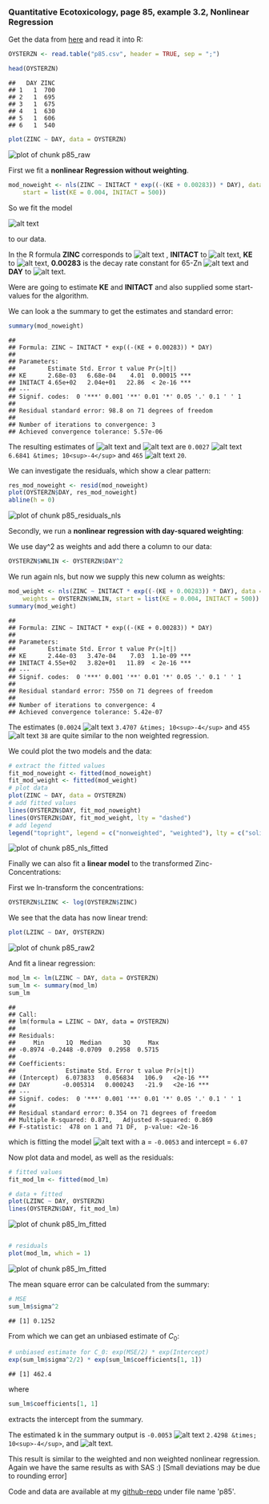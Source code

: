 ### Quantitative Ecotoxicology, page 85, example 3.2, Nonlinear Regression

Get the data from [here](https://raw.github.com/EDiLD/r-ed/master/quantitative_ecotoxicology/data/p85.csv) and read it into R:




```r
OYSTERZN <- read.table("p85.csv", header = TRUE, sep = ";")
```


```r
head(OYSTERZN)
```

```
##   DAY ZINC
## 1   1  700
## 2   1  695
## 3   1  675
## 4   1  630
## 5   1  606
## 6   1  540
```


```r
plot(ZINC ~ DAY, data = OYSTERZN)
```

![plot of chunk p85_raw](figure/p85_raw.png) 


First we fit a **nonlinear Regression without weighting**.

```r
mod_noweight <- nls(ZINC ~ INITACT * exp((-(KE + 0.00283)) * DAY), data = OYSTERZN, 
    start = list(KE = 0.004, INITACT = 500))
```


So we fit the model

![alt text](http://chart.apis.google.com/chart?cht=tx&chl=C_t%20=%20C_0%20e^{-%28k_{e1}%2Bk_{e2}%29%20t})

to our data.

In the R formula **ZINC** corresponds to ![alt text](http://chart.apis.google.com/chart?cht=tx&chl=C_t) , 
**INITACT** to ![alt text](http://chart.apis.google.com/chart?cht=tx&chl=C_0), 
**KE** to ![alt text](http://chart.apis.google.com/chart?cht=tx&chl=k_{e1}), 
**0.00283** is the decay rate constant for 65-Zn ![alt text](http://chart.apis.google.com/chart?cht=tx&chl=k_{e2})
and **DAY** to ![alt text](http://chart.apis.google.com/chart?cht=tx&chl=t).


Were are going to estimate **KE** and **INITACT** and also supplied some start-values for the algorithm.

We can look a the summary to get the estimates and standard error:

```r
summary(mod_noweight)
```

```
## 
## Formula: ZINC ~ INITACT * exp((-(KE + 0.00283)) * DAY)
## 
## Parameters:
##         Estimate Std. Error t value Pr(>|t|)    
## KE      2.68e-03   6.68e-04    4.01  0.00015 ***
## INITACT 4.65e+02   2.04e+01   22.86  < 2e-16 ***
## ---
## Signif. codes:  0 '***' 0.001 '**' 0.01 '*' 0.05 '.' 0.1 ' ' 1 
## 
## Residual standard error: 98.8 on 71 degrees of freedom
## 
## Number of iterations to convergence: 3 
## Achieved convergence tolerance: 5.57e-06
```





The resulting estimates of ![alt text](http://chart.apis.google.com/chart?cht=tx&chl=k_{e1}) and ![alt text](http://chart.apis.google.com/chart?cht=tx&chl=C_0) are `0.0027` ![alt text](http://chart.apis.google.com/chart?cht=tx&chl=\\pm) `6.6841 &times; 10<sup>-4</sup>` and  `465` ![alt text](http://chart.apis.google.com/chart?cht=tx&chl=\\pm) `20`.

We can investigate the residuals, which show a clear pattern:


```r
res_mod_noweight <- resid(mod_noweight)
plot(OYSTERZN$DAY, res_mod_noweight)
abline(h = 0)
```

![plot of chunk p85_residuals_nls](figure/p85_residuals_nls.png) 


Secondly, we run a **nonlinear regression with day-squared weighting**:

We use day^2 as weights and add there a column to our data:

```r
OYSTERZN$WNLIN <- OYSTERZN$DAY^2
```


We run again nls, but now we supply this new column as weights:

```r
mod_weight <- nls(ZINC ~ INITACT * exp((-(KE + 0.00283)) * DAY), data = OYSTERZN, 
    weights = OYSTERZN$WNLIN, start = list(KE = 0.004, INITACT = 500))
summary(mod_weight)
```

```
## 
## Formula: ZINC ~ INITACT * exp((-(KE + 0.00283)) * DAY)
## 
## Parameters:
##         Estimate Std. Error t value Pr(>|t|)    
## KE      2.44e-03   3.47e-04    7.03  1.1e-09 ***
## INITACT 4.55e+02   3.82e+01   11.89  < 2e-16 ***
## ---
## Signif. codes:  0 '***' 0.001 '**' 0.01 '*' 0.05 '.' 0.1 ' ' 1 
## 
## Residual standard error: 7550 on 71 degrees of freedom
## 
## Number of iterations to convergence: 4 
## Achieved convergence tolerance: 5.42e-07
```






The estimates (`0.0024` ![alt text](http://chart.apis.google.com/chart?cht=tx&chl=\\pm) `3.4707 &times; 10<sup>-4</sup>` and  `455` ![alt text](http://chart.apis.google.com/chart?cht=tx&chl=\\pm) `38` are quite similar to the non weighted regression.

We could plot the two models and the data:


```r
# extract the fitted values
fit_mod_noweight <- fitted(mod_noweight)
fit_mod_weight <- fitted(mod_weight)
# plot data
plot(ZINC ~ DAY, data = OYSTERZN)
# add fitted values
lines(OYSTERZN$DAY, fit_mod_noweight)
lines(OYSTERZN$DAY, fit_mod_weight, lty = "dashed")
# add legend
legend("topright", legend = c("nonweighted", "weighted"), lty = c("solid", "dashed"))
```

![plot of chunk p85_nls_fitted](figure/p85_nls_fitted.png) 



Finally we can also fit a **linear model** to the transformed Zinc-Concentrations:

First we ln-transform the concentrations:

```r
OYSTERZN$LZINC <- log(OYSTERZN$ZINC)
```


We see that the data has now linear trend:

```r
plot(LZINC ~ DAY, OYSTERZN)
```

![plot of chunk p85_raw2](figure/p85_raw2.png) 


And fit a linear regression:

```r
mod_lm <- lm(LZINC ~ DAY, data = OYSTERZN)
sum_lm <- summary(mod_lm)
sum_lm
```

```
## 
## Call:
## lm(formula = LZINC ~ DAY, data = OYSTERZN)
## 
## Residuals:
##     Min      1Q  Median      3Q     Max 
## -0.8974 -0.2448 -0.0709  0.2958  0.5715 
## 
## Coefficients:
##              Estimate Std. Error t value Pr(>|t|)    
## (Intercept)  6.073833   0.056834   106.9   <2e-16 ***
## DAY         -0.005314   0.000243   -21.9   <2e-16 ***
## ---
## Signif. codes:  0 '***' 0.001 '**' 0.01 '*' 0.05 '.' 0.1 ' ' 1 
## 
## Residual standard error: 0.354 on 71 degrees of freedom
## Multiple R-squared: 0.871,	Adjusted R-squared: 0.869 
## F-statistic:  478 on 1 and 71 DF,  p-value: <2e-16
```


which is fitting the model
![alt text](http://chart.apis.google.com/chart?cht=tx&chl=ln%28Zn%29%20=%20a%20*%20day%2Bintercept) with a = `-0.0053` and intercept = `6.07`

Now plot data and model, as well as the residuals:

```r
# fitted values
fit_mod_lm <- fitted(mod_lm)

# data + fitted
plot(LZINC ~ DAY, OYSTERZN)
lines(OYSTERZN$DAY, fit_mod_lm)
```

![plot of chunk p85_lm_fitted](figure/p85_lm_fitted1.png) 

```r

# residuals
plot(mod_lm, which = 1)
```

![plot of chunk p85_lm_fitted](figure/p85_lm_fitted2.png) 


The mean square error can be calculated from the summary:

```r
# MSE
sum_lm$sigma^2
```

```
## [1] 0.1252
```

From which we can get an unbiased estimate of $C_0$:

```r
# unbiased estimate for C_0: exp(MSE/2) * exp(Intercept)
exp(sum_lm$sigma^2/2) * exp(sum_lm$coefficients[1, 1])
```

```
## [1] 462.4
```

where 

```r
sum_lm$coefficients[1, 1]
```

extracts the intercept from the summary.

The estimated k in the summary output is `-0.0053` ![alt text](http://chart.apis.google.com/chart?cht=tx&chl=\\pm) `2.4298 &times; 10<sup>-4</sup>`, and ![alt text](http://chart.apis.google.com/chart?cht=tx&chl=k_e%20=%20k%20-%20decayrate%20=%200.00531%20-%200.00283%20=%200.00248).

This result is similar to the weighted and non weighted nonlinear regression.
Again we have the same results as with SAS :) [Small deviations may be due to rounding error]




Code and data are available at my [github-repo](https://github.com/EDiLD/r-ed/tree/master/quantitative_ecotoxicology) under file name 'p85'.
